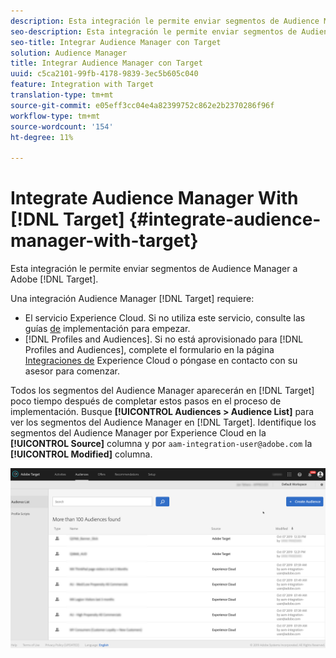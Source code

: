 ```yaml
---
description: Esta integración le permite enviar segmentos de Audience Manager a Destinatario.
seo-description: Esta integración le permite enviar segmentos de Audience Manager a Destinatario.
seo-title: Integrar Audience Manager con Target
solution: Audience Manager
title: Integrar Audience Manager con Target
uuid: c5ca2101-99fb-4178-9839-3ec5b605c040
feature: Integration with Target
translation-type: tm+mt
source-git-commit: e05eff3cc04e4a82399752c862e2b2370286f96f
workflow-type: tm+mt
source-wordcount: '154'
ht-degree: 11%

---
```



# Integrate Audience Manager With [!DNL Target] {#integrate-audience-manager-with-target}

Esta integración le permite enviar segmentos de Audience Manager a Adobe [!DNL Target].

Una integración Audience Manager [!DNL Target] requiere:

* El servicio [](https://docs.adobe.com/content/help/es-ES/id-service/using/home.html)Experience Cloud. Si no utiliza este servicio, consulte las guías [de](https://docs.adobe.com/content/help/en/id-service/using/implementation/implementation-guides.html) implementación para empezar.
* [!DNL Profiles and Audiences]. Si no está aprovisionado para [!DNL Profiles and Audiences], complete el formulario en la página [Integraciones de](https://adobe.allegiancetech.com/cgi-bin/qwebcorporate.dll?idx=X8SVES) Experience Cloud o póngase en contacto con su asesor para comenzar.

Todos los segmentos del Audience Manager aparecerán en [!DNL Target] poco tiempo después de completar estos pasos en el proceso de implementación. Busque **[!UICONTROL Audiences > Audience List]** para ver los segmentos del Audience Manager en [!DNL Target]. Identifique los segmentos del Audience Manager por Experience Cloud en la **[!UICONTROL Source]** columna y por `aam-integration-user@adobe.com` la **[!UICONTROL Modified]** columna.

![](../assets/target.png)